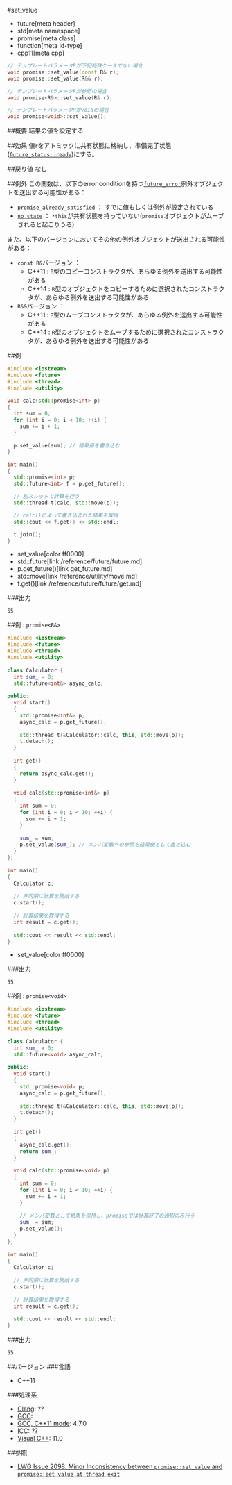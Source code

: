 #set_value
* future[meta header]
* std[meta namespace]
* promise[meta class]
* function[meta id-type]
* cpp11[meta cpp]

```cpp
// テンプレートパラメータRが下記特殊ケースでない場合
void promise::set_value(const R& r);
void promise::set_value(R&& r);

// テンプレートパラメータRが参照の場合
void promise<R&>::set_value(R& r);

// テンプレートパラメータRがvoidの場合
void promise<void>::set_value();
```

##概要
結果の値を設定する


##効果
値`r`をアトミックに共有状態に格納し、準備完了状態([`future_status::ready`](../future_status.md))にする。


##戻り値
なし


##例外
この関数は、以下のerror conditionを持つ[`future_error`](../future_error.md)例外オブジェクトを送出する可能性がある：

- [`promise_already_satisfied`](../future_errc.md) ： すでに値もしくは例外が設定されている
- [`no_state`](../future_errc.md) ： `*this`が共有状態を持っていない(`promise`オブジェクトがムーブされると起こりうる)

また、以下のバージョンにおいてその他の例外オブジェクトが送出される可能性がある：

- `const R&`バージョン ：
    - C++11 : `R`型のコピーコンストラクタが、あらゆる例外を送出する可能性がある
    - C++14 : `R`型のオブジェクトをコピーするために選択されたコンストラクタが、あらゆる例外を送出する可能性がある
- `R&&`バージョン ：
    - C++11 : `R`型のムーブコンストラクタが、あらゆる例外を送出する可能性がある
    - C++14 : `R`型のオブジェクトをムーブするために選択されたコンストラクタが、あらゆる例外を送出する可能性がある


##例
```cpp
#include <iostream>
#include <future>
#include <thread>
#include <utility>

void calc(std::promise<int> p)
{
  int sum = 0;
  for (int i = 0; i < 10; ++i) {
    sum += i + 1;
  }

  p.set_value(sum); // 結果値を書き込む
}

int main()
{
  std::promise<int> p;
  std::future<int> f = p.get_future();

  // 別スレッドで計算を行う
  std::thread t(calc, std::move(p));

  // calc()によって書き込まれた結果を取得
  std::cout << f.get() << std::endl;

  t.join();
}
```
* set_value[color ff0000]
* std::future[link /reference/future/future.md]
* p.get_future()[link get_future.md]
* std::move[link /reference/utility/move.md]
* f.get()[link /reference/future/future/get.md]

###出力
```
55
```

##例 : `promise<R&>`
```cpp
#include <iostream>
#include <future>
#include <thread>
#include <utility>
 
class Calculator {
  int sum_ = 0;
  std::future<int&> async_calc;
 
public:
  void start()
  {
    std::promise<int&> p;
    async_calc = p.get_future();
 
    std::thread t(&Calculator::calc, this, std::move(p));
    t.detach();
  }
 
  int get()
  {
    return async_calc.get();
  }
 
  void calc(std::promise<int&> p)
  {
    int sum = 0;
    for (int i = 0; i < 10; ++i) {
      sum += i + 1;
    }
 
    sum_ = sum;
    p.set_value(sum_); // メンバ変数への参照を結果値として書き込む
  }
};
 
int main()
{
  Calculator c;
 
  // 非同期に計算を開始する
  c.start();
 
  // 計算結果を取得する
  int result = c.get();
 
  std::cout << result << std::endl;
}
```
* set_value[color ff0000]

###出力
```
55
```

##例 : `promise<void>`
```cpp
#include <iostream>
#include <future>
#include <thread>
#include <utility>
 
class Calculator {
  int sum_ = 0;
  std::future<void> async_calc;
 
public:
  void start()
  {
    std::promise<void> p;
    async_calc = p.get_future();
 
    std::thread t(&Calculator::calc, this, std::move(p));
    t.detach();
  }
 
  int get()
  {
    async_calc.get();
    return sum_;
  }
 
  void calc(std::promise<void> p)
  {
    int sum = 0;
    for (int i = 0; i < 10; ++i) {
      sum += i + 1;
    }
 
    // メンバ変数として結果を保持し、promiseでは計算終了の通知のみ行う
    sum_ = sum;
    p.set_value();
  }
};
 
int main()
{
  Calculator c;
 
  // 非同期に計算を開始する
  c.start();
 
  // 計算結果を取得する
  int result = c.get();
 
  std::cout << result << std::endl;
}
```

###出力
```
55
```

##バージョン
###言語
- C++11

###処理系
- [Clang](/implementation.md#clang): ??
- [GCC](/implementation.md#gcc): 
- [GCC, C++11 mode](/implementation.md#gcc): 4.7.0
- [ICC](/implementation.md#icc): ??
- [Visual C++](/implementation.md#visual_cpp): 11.0


##参照
- [LWG Issue 2098. Minor Inconsistency between `promise::set_value` and `promise::set_value_at_thread_exit`](http://www.open-std.org/jtc1/sc22/wg21/docs/lwg-defects.html#2098)

